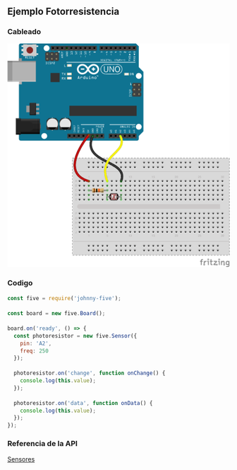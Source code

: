 ## Ejemplo Fotorresistencia

### Cableado
![cableado fotorresitencia](../../assets/fotorresistencia.png)

### Codigo
```javascript
const five = require('johnny-five');

const board = new five.Board();

board.on('ready', () => {
  const photoresistor = new five.Sensor({
    pin: 'A2',
    freq: 250
  });

  photoresistor.on('change', function onChange() {
    console.log(this.value);
  });

  photoresistor.on('data', function onData() {
    console.log(this.value);
  });
});
```

### Referencia de la API
[Sensores](http://johnny-five.io/api/sensor/)